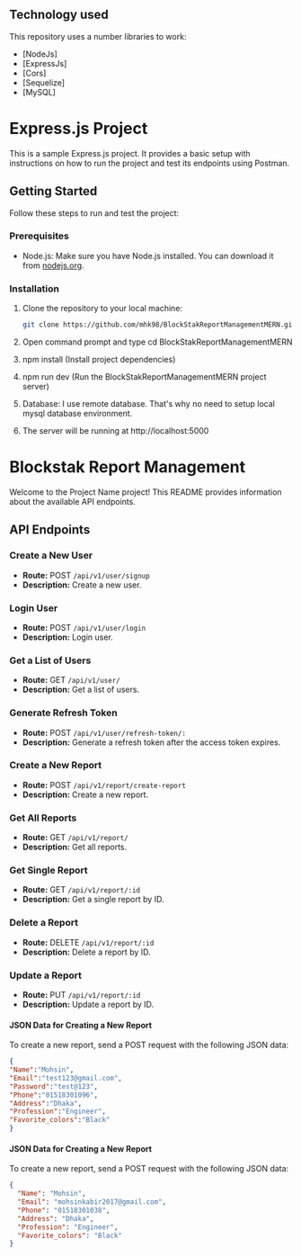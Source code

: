 ## Technology used

This repository uses a number libraries to work:

- [NodeJs]
- [ExpressJs]
- [Cors]
- [Sequelize]
- [MySQL]

# Express.js Project

This is a sample Express.js project. It provides a basic setup with instructions on how to run the project and test its endpoints using Postman.

## Getting Started

Follow these steps to run and test the project:

### Prerequisites

- Node.js: Make sure you have Node.js installed. You can download it from [nodejs.org](https://nodejs.org/).

### Installation

1. Clone the repository to your local machine:

   ```bash
   git clone https://github.com/mhk98/BlockStakReportManagementMERN.git

   ```

2. Open command prompt and type cd BlockStakReportManagementMERN
3. npm install (Install project dependencies)
4. npm run dev (Run the BlockStakReportManagementMERN project server)
5. Database: I use remote database. That's why no need to setup local mysql database environment.
6. The server will be running at http://localhost:5000


# Blockstak Report Management

Welcome to the Project Name project! This README provides information about the available API endpoints.

## API Endpoints

### Create a New User

- **Route:** POST `/api/v1/user/signup`
- **Description:** Create a new user.

### Login User

- **Route:** POST `/api/v1/user/login`
- **Description:** Login user.

### Get a List of Users

- **Route:** GET `/api/v1/user/`
- **Description:** Get a list of users.

### Generate Refresh Token

- **Route:** POST `/api/v1/user/refresh-token/:`
- **Description:** Generate a refresh token after the access token expires.

### Create a New Report

- **Route:** POST `/api/v1/report/create-report`
- **Description:** Create a new report.

### Get All Reports

- **Route:** GET `/api/v1/report/`
- **Description:** Get all reports.

### Get Single Report

- **Route:** GET `/api/v1/report/:id`
- **Description:** Get a single report by ID.

### Delete a Report

- **Route:** DELETE `/api/v1/report/:id`
- **Description:** Delete a report by ID.

### Update a Report

- **Route:** PUT `/api/v1/report/:id`
- **Description:** Update a report by ID.

#### JSON Data for Creating a New Report

To create a new report, send a POST request with the following JSON data:

   ```json
   {
   "Name":"Mohsin",
   "Email":"test123@gmail.com",
   "Password":"test@123",
   "Phone":"01518301096",
   "Address":"Dhaka",
   "Profession":"Engineer",
   "Favorite_colors":"Black"
   }
````

#### JSON Data for Creating a New Report

To create a new report, send a POST request with the following JSON data:

```json
{
  "Name": "Mohsin",
  "Email": "mohsinkabir2017@gmail.com",
  "Phone": "01518301038",
  "Address": "Dhaka",
  "Profession": "Engineer",
  "Favorite_colors": "Black"
}

